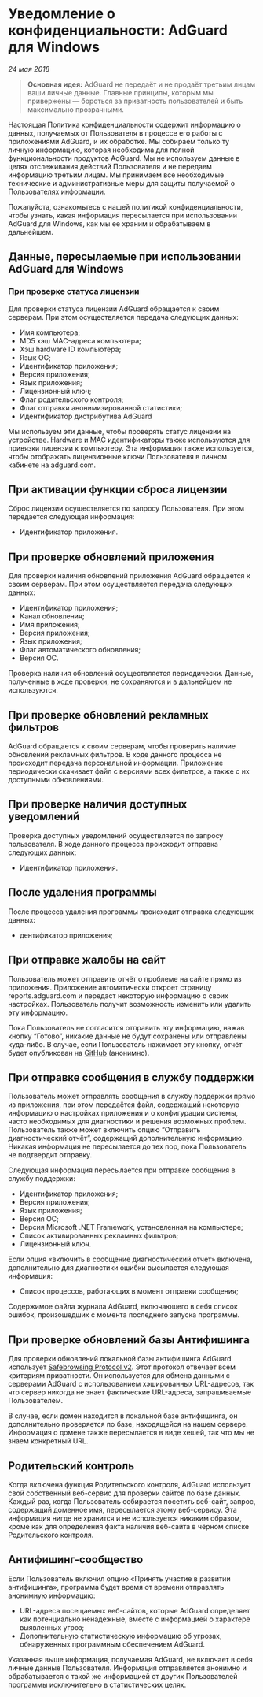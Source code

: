 # Уведомление о конфиденциальности: AdGuard для Windows
*24 мая 2018*
> **Основная идея:** AdGuard не передаёт и не продаёт третьим лицам ваши личные данные. Главные принципы, которым мы привержены — бороться за приватность пользователей и быть максимально прозрачными.

Настоящая Политика конфиденциальности содержит информацию о данных, получаемых от Пользователя в процессе его работы с приложениями AdGuard, и их обработке. Мы собираем только ту личную информацию, которая необходима для полной функциональности продуктов AdGuard. Мы не используем данные в целях отслеживания действий Пользователя и не передаем информацию третьим лицам. Мы принимаем все необходимые технические и административные меры для защиты получаемой  о Пользователях информации.

Пожалуйста, ознакомьтесь с нашей политикой конфиденциальности, чтобы узнать, какая информация пересылается при использовании AdGuard для Windows, как мы ее храним и обрабатываем в дальнейшем.

## Данные, пересылаемые при использовании AdGuard для Windows

### При проверке статуса лицензии

Для проверки статуса лицензии AdGuard обращается к своим серверам. При этом осуществляется передача следующих данных:

- Имя компьютера;
- MD5 хэш MAC-адреса компьютера;
- Хэш hardware ID компьютера;
- Язык ОС;
- Идентификатор приложения;
- Версия приложения;
- Язык приложения;
- Лицензионный ключ;
- Флаг родительского контроля;
- Флаг отправки анонимизированной статистики;
- Идентификатор дистрибутива AdGuard

Мы используем эти данные, чтобы проверять статус лицензии на устройстве. Hardware и MAC идентификаторы также используются для привязки лицензии к компьютеру. Эта информация также используется, чтобы отображать лицензионные ключи Пользователя в личном кабинете на adguard.com.

## При активации функции сброса лицензии

Сброс лицензии осуществляется по запросу Пользователя. При этом передается следующая информация:

- Идентификатор приложения.

## При проверке обновлений приложения

Для проверки наличия обновлений приложения AdGuard обращается к своим серверам. При этом осуществляется передача следующих данных:

- Идентификатор приложения;
- Канал обновления;
- Имя приложения;
- Версия приложения;
- Язык приложения;
- Флаг автоматического обновления;
- Версия ОС.

Проверка наличия обновлений осуществляется периодически. Данные, полученные в ходе проверки, не сохраняются и в дальнейшем не используются.

## При проверке обновлений рекламных фильтров

AdGuard обращается к своим серверам, чтобы проверить наличие обновлений рекламных фильтров. В ходе данного процесса не происходит передача персональной информации. Приложение периодически скачивает файл с версиями всех фильтров, а также с их доступными обновлениями.

## При проверке наличия доступных уведомлений

Проверка доступных уведомлений осуществляется по запросу пользователя. В ходе данного процесса происходит отправка следующих данных:

- Идентификатор приложения.

## После удаления программы

После процесса удаления программы происходит отправка следующих данных:

- дентификатор приложения;

## При отправке жалобы на сайт

Пользователь может отправить отчёт о проблеме на сайте прямо из приложения. Приложение автоматически откроет страницу reports.adguard.com и передаст некоторую информацию о своих настройках. Пользователь получит возможность изменить или удалить эту информацию.

Пока Пользователь не согласится отправить эту информацию, нажав кнопку “Готово”, никакие данные не будут сохранены или отправлены куда-либо. В случае, если Пользователь нажимает эту кнопку, отчёт будет опубликован на [GitHub](https://github.com/adguardteam/adguardfilters/issues) (анонимно).

## При отправке сообщения в службу поддержки

Пользователь может отправлять сообщения в службу поддержки прямо из приложения, при этом передаётся файл, содержащий некоторую информацию о настройках приложения и о конфигурации системы, часто необходимых для диагностики и решения возможных проблем. Пользователь также может включить опцию “Отправить диагностический отчёт”, содержащий дополнительную информацию. Никакая информация не пересылается до тех пор, пока Пользователь не подтвердит отправку.

Следующая информация пересылается при отправке сообщения в службу поддержки:

- Идентификатор приложения;
- Версия приложения;
- Язык приложения;
- Версия ОС;
- Версия Microsoft .NET Framework, установленная на компьютере;
- Список активированных рекламных фильтров;
- Лицензионный ключ.

Если опция «включить в сообщение диагностический отчет» включена, дополнительно для диагностики ошибки высылается следующая информация:

- Список процессов, работающих в момент отправки сообщения;

Содержимое файла журнала AdGuard, включающего в себя список ошибок, произошедших с момента последнего запуска программы.

## При проверке обновлений базы Антифишинга 

Для проверки обновлений локальной базы антифишинга AdGuard использует [Safebrowsing Protocol v2](https://developers.google.com/safe-browsing/). Этот протокол отвечает всем критериям приватности. Он используется для обмена данными с серверами AdGuard с использованием хэшированных URL-адресов, так что сервер никогда не знает фактические URL-адреса, запрашиваемые Пользователем.

В случае, если домен находится в локальной базе антифишинга, он дополнительно проверяется по базе, находящейся на нашем сервере. Информация о домене также пересылается в виде хешей, так что мы не знаем конкретный URL.

## Родительский контроль

Когда включена функция Родительского контроля, AdGuard использует свой собственный веб-сервис для проверки сайтов по базе данных. Каждый раз, когда Пользователь собирается посетить веб-сайт, запрос, содержащий доменное имя, пересылается этому веб-сервису. Эта информация нигде не хранится и не используется никаким образом, кроме как для определения факта наличия веб-сайта в чёрном списке Родительского контроля.

## Антифишинг-сообщество

Если Пользователь включил опцию «Принять участие в развитии антифишинга», программа будет время от времени отправлять анонимную информацию:
- URL-адреса посещаемых веб-сайтов, которые AdGuard определяет как потенциально ненадежные, вместе с информацией о характере выявленных угроз;
- Дополнительную статистическую информацию об угрозах, обнаруженных программным обеспечением AdGuard.

Указанная выше информация, получаемая AdGuard, не включает в себя личные данные Пользователя. Информация отправляется анонимно и обрабатывается с такой же информацией от других Пользователей программы исключительно в статистических целях.
